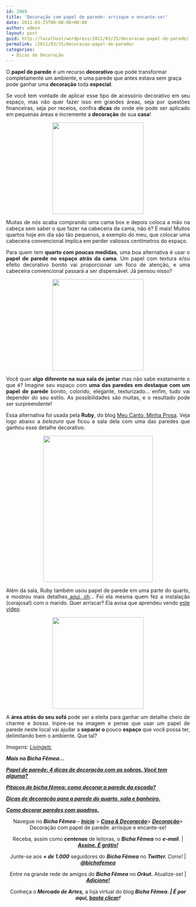 ```yaml
---
id: 2969
title: 'Decoração com papel de parede: arrisque e encante-se!'
date: 2011-03-25T00:00:00+00:00
author: admin
layout: post
guid: http://localhost/wordpress/2011/03/25/decoracao-papel-de-parede/
permalink: /2011/03/25/decoracao-papel-de-parede/
categories:
  - Dicas de Decoração
---
```

O **papel de parede** é um recurso **decorativo** que pode transformar completamente um ambiente, e uma parede que antes estava sem graça pode ganhar uma **decoração** toda **especial**.

<p style="text-align: justify;">
  Se você tem vontade de aplicar esse tipo de acessório decorativo em seu espaço, mas não quer fazer isso em grandes áreas, seja por questões financeiras, seja por receios, confira <strong>dicas</strong> de onde ele pode ser aplicado em pequenas áreas e incremente a <strong>decoração</strong> de sua <strong>casa</strong>!
</p>

<!--more-->

<p style="text-align: center;">
  <a href="http://www.trololodemulher.com.br/blog/wp-content/uploads/2011/03/decoracao-em-parede-com-papel-de-parede.jpg"><img class="alignnone size-full wp-image-6117" title="decoração em parede com papel de parede" src="http://www.trololodemulher.com.br/blog/wp-content/uploads/2011/03/decoracao-em-parede-com-papel-de-parede.jpg" alt="" width="250" height="250" /></a>
</p>

<p style="text-align: justify;">
  Muitas de nós acaba comprando uma cama box e depois coloca a mão na cabeça sem saber o que fazer na cabeceira da cama, não é? E mais! Muitos quartos hoje em dia são tão pequenos, a exemplo do meu, que colocar uma cabeceira convencional implica em perder valiosos centímetros do espaço.
</p>

<p style="text-align: justify;">
  Para quem tem <strong>quarto com poucas medidas</strong>, uma boa alternativa é usar o <strong>papel de parede no espaço atrás da cama</strong>. Um papel com textura e/ou efeito decorativo bonito vai proporcionar um foco de atenção, e uma cabeceira convencional passará a ser dispensável. Já pensou nisso?
</p>

<p style="text-align: center;">
  <a href="http://www.trololodemulher.com.br/blog/wp-content/uploads/2011/03/decoracao-em-parede-com-papel-de-parede1.jpg"><img class="alignnone size-full wp-image-6118" title="decoração em parede com papel de parede[1]" src="http://www.trololodemulher.com.br/blog/wp-content/uploads/2011/03/decoracao-em-parede-com-papel-de-parede1.jpg" alt="" width="250" height="250" /></a>
</p>

<p style="text-align: justify;">
  Você quer <strong>algo diferente na sua sala de jantar</strong> mas não sabe exatamente o que é? Imagine seu espaço com <strong>uma das paredes em destaque com um papel de parede</strong> bonito, colorido, elegante, texturizado&#8230; enfim, tudo vai depender do seu estilo. As possibilidades são muitas, e o resultado pode ser surpreendente!
</p>

<p style="text-align: justify;">
  Essa alternativa foi usada pela <strong>Ruby</strong>, do blog <a href="http://meucantominhaprosa.blogspot.com/" target="_blank">Meu Canto, Minha Prosa</a>. Veja logo abaixo a <em>belezura</em> que ficou a sala dela com uma das paredes que ganhou esse detalhe decorativo:
</p>

<p style="text-align: center;">
  <a href="http://www.trololodemulher.com.br/blog/wp-content/uploads/2011/03/decoracao-em-parede-com-papel-de-parede3.jpg"><img class="alignnone size-full wp-image-6123" title="decoração em parede com papel de parede[3]" src="http://www.trololodemulher.com.br/blog/wp-content/uploads/2011/03/decoracao-em-parede-com-papel-de-parede3.jpg" alt="" width="300" height="400" /></a>
</p>

<p style="text-align: justify;">
  Além da sala, Ruby também usou papel de parede em uma parte do quarto, e mostrou mais detalhes<a href="http://meucantominhaprosa.blogspot.com/2011/02/nada-facil.html" target="_blank"> aqui, oh</a>&#8230; Foi ela mesma quem fez a instalação (corajosa!) com o marido. Quer arriscar? Ela avisa que aprendeu vendo <a href="http://www.youtube.com/watch?v=tl_APZtQHDE" target="_blank">este vídeo</a>.
</p>

<p style="text-align: center;">
  <a href="http://www.trololodemulher.com.br/blog/wp-content/uploads/2011/03/decoracao-em-parede-com-papel-de-parede2.jpg"><img class="alignnone size-full wp-image-6119" title="decoração em parede com papel de parede[2]" src="http://www.trololodemulher.com.br/blog/wp-content/uploads/2011/03/decoracao-em-parede-com-papel-de-parede2.jpg" alt="" width="250" height="250" /></a>
</p>

<p style="text-align: justify;">
  A <strong>área atrás do seu sofá</strong> pode ser a eleita para ganhar um detalhe cheio de charme e <em>bossa</em>. Inpire-se na imagem e pense que usar um papel de parede neste local vai ajudar a <strong>separar o</strong> pouco <strong>espaço</strong> que você possa ter, delimitando bem o ambiente. Que tal?
</p>

_Imagens:_ <a href="http://www.livingetc.com/" target="_blank"><em>Livingetc</em></a>

**_Mais no Bicha Fêmea…_**

**_[Papel de parede: 4 dicas de decoração com as sobras. Você tem alguma?](http://www.trololodemulher.com.br/2010/10/15/papel-de-parede/)_**

**_[Pitacos de bicha fêmea: como decorar a parede da escada?](http://www.trololodemulher.com.br/2010/05/24/como-decorar-parede-escada/)_**

**_[Dicas de decoração para a parede do quarto, sala e banheiro.](http://www.trololodemulher.com.br/2009/07/13/decoracao-parede-sala-banheiro/)_**

**_[Como decorar paredes com quadros.](http://www.trololodemulher.com.br/2009/04/07/decoracao-parede-quadros/)_**

<p style="text-align: center;">
  Navegue no <strong><em>Bicha Fêmea</em></strong> – <strong><em><a href="http://www.trololodemulher.com.br/">Início</a></em></strong> > <strong><em><a href="http://www.trololodemulher.com.br/casaedecoracao/">Casa & Decoração</a></em></strong>> <a href="http://www.trololodemulher.com.br/category/decoracao/"><strong><em>Decoração</em></strong></a>> Decoração com papel de parede: arrisque e encante-se!
</p>

<p style="text-align: center;">
  Receba, assim como <strong><em>centenas</em></strong> de leitoras, o <strong><em>Bicha Fêmea</em></strong> no <strong><em>e-mail</em></strong>. | <strong><em><a href="http://feedburner.google.com/fb/a/mailverify?uri=blogbichafemea&loc=pt_BR">Assine. É grátis!</a></em></strong>
</p>

<p style="text-align: center;">
  Junte-se aos <strong><em>+ de 1.000</em></strong> seguidores do <strong><em>Bicha Fêmea</em></strong> no <em><strong>Twitter. </strong>Corre!</em> | <strong><em><a href="http://twitter.com/bichafemea">@bichafemea</a></em></strong>
</p>

<p style="text-align: center;">
  Entre na grande rede de amigos do <strong><em>Bicha Fêmea</em></strong> no <strong><em>Orkut.</em></strong> Atualize-se! | <strong><em><a href="http://www.orkut.com.br/Main#Profile?uid=5161612886294499900">Adicione!</a></em></strong>
</p>

<p style="text-align: center;">
  Conheça o<strong><em> Mercado de Artes,</em></strong> a loja virtual do blog <strong><em>Bicha Fêmea. | É por aqui, </em></strong><a href="http://www.trololodemulher.com.br/loja/"><strong><em>basta clicar</em></strong></a><strong><em>!</em></strong>
</p>
